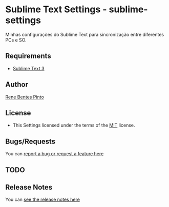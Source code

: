 Sublime Text Settings - sublime-settings
=============

Minhas configurações do Sublime Text para sincronização entre diferentes PCs e SO.

Requirements
------------

* [Sublime Text 3](http://www.sublimetext.com/3)

Author
------

[Rene Bentes Pinto](http://github.com/renebentes)

License
--------

* This Settings licensed under the terms of the [MIT](http://github.com/renebentes/sublime-settings/blob/master/LICENSE) license.

Bugs/Requests
-------------

You can [report a bug or request a feature here](http://github.com/renebentes/sublime-settings/issues)

TODO
----



Release Notes
-------------

You can [see the release notes here](http://github.com/renebentes/sublime-settings/blob/master/CHANGELOG.md)
